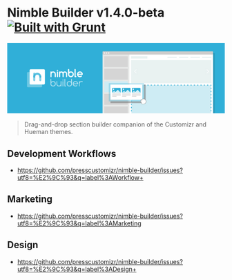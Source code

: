# Nimble Builder v1.4.0-beta [![Built with Grunt](https://cdn.gruntjs.com/builtwith.png)](http://gruntjs.com/)
![Nimble Builder](/nimble.jpg)

> Drag-and-drop section builder companion of the Customizr and Hueman themes.

## Development Workflows
- https://github.com/presscustomizr/nimble-builder/issues?utf8=%E2%9C%93&q=label%3AWorkflow+

## Marketing
- https://github.com/presscustomizr/nimble-builder/issues?utf8=%E2%9C%93&q=label%3AMarketing

## Design
- https://github.com/presscustomizr/nimble-builder/issues?utf8=%E2%9C%93&q=label%3ADesign+
